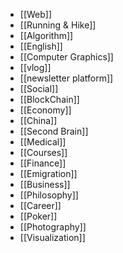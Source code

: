 - [[Web]]
- [[Running & Hike]]
- [[Algorithm]]
- [[English]]
- [[Computer Graphics]]
- [[vlog]]
- [[newsletter platform]]
- [[Social]]
- [[BlockChain]]
- [[Economy]]
- [[China]]
- [[Second Brain]]
- [[Medical]]
- [[Courses]]
- [[Finance]]
- [[Emigration]]
- [[Business]]
- [[Philosophy]]
- [[Career]]
- [[Poker]]
- [[Photography]]
- [[Visualization]]